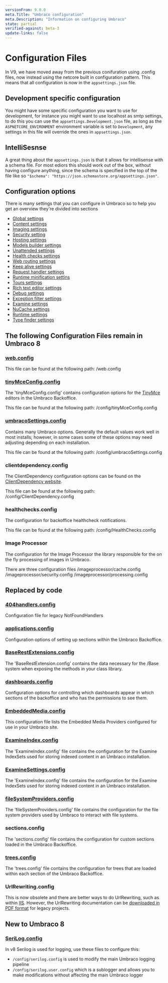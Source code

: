 ```yaml
---
versionFrom: 9.0.0
meta.Title: "Umbraco configuration"
meta.Description: "Information on configuring Umbraco"
state: partial
verified-against: beta-3
update-links: false
---
```


# Configuration Files

In V9, we have moved away from the previous conifuration using .config files, now instead using the netcore built in configuration pattern. This means that all configuration is now in the `appsettings.json` file.

## Development specific configuration

You might have some specific configuration you want to use for development, for instance you might want to use localhost as smtp settings, to do this you can use the `appsettings.Development.json` file, as long as the `ASPNETCORE_ENVIRONMENT` environment variable is set to `Development`, any settings in this file will override the ones in `appsettings.json`.

## IntelliSesnse

A great thing about the `appsettings.json` is that it allows for intellisense with a schema file. For most ediors this should work out of the box, without having configure anything, since the schema is specified in the top of the file like so `"$schema": "https://json.schemastore.org/appsettings.json"`.


## Configuration options

There is many settings that you can configure in Umbraco so to help you get an overview they're divided into sections

* [Global settings](GlobalSettings/index-v9.md)
* [Content settings](ContentSettings/index-v9.md)
* [Imaging settings](ImagingSettings/index-v9.md)
* [Security setting](SecuritySettings/index-v9.md)
* [Hosting settings](HostingSettings/index-v9.md)
* [Models builder settings](ModelsBuilderSettings/index-v9.md)
* [Unattended settings](UnattendedSettings/index-v9.md)
* [Health checks settings](HealthChecks/index-v9.md)
* [Web routing settings](WebRoutingSettings/index-v9.md)
* [Keep alive settings](KeepAliveSettings/index-v9.md)
* [Request handler settings](RequestHandlerSettings/index-v9.md)
* [Runtime minification settins](RuntimeMinificationSettings/index-v9.md)
* [Tours settings](ToursSettings/index-v9.md)
* [Rich text editor settings](RichTextEditorSettings/index-v9.md)
* [Debug settings](DebugSettings/index-v9.md)
* [Exception filter settings](ExceptionFilterSettings/index-v9.md)
* [Examine settings](ExamineSettings/index-v9.md)
* [NuCache settings](NuCacheSettings/index-v9.md)
* [Runtime settings](RuntimeSettings/index-v9.md)
* [Type finder settings](TypeFinderSettings/index-v9.md)

## The following Configuration Files remain in Umbraco 8

### [web.config](webconfig/)
This file can be found at the following path: /web.config

### [tinyMceConfig.config](tinyMceConfig/index.md)
The 'tinyMceConfig.config' contains configuration options for the [TinyMce](https://www.tinymce.com/) editors in the Umbraco Backoffice.

This file can be found at the following path: /config/tinyMceConfig.config

### [umbracoSettings.config](umbracoSettings/index.md)

Contains many Umbraco options. Generally the default values work well in most installs; however, in some cases some of these options may need adjusting depending on each installation.

This file can be found at the following path: /config/umbracoSettings.config

### clientdependency.config

The ClientDependency configuration options can be found on the [ClientDependency website](https://github.com/Shandem/ClientDependency/wiki/Configuration).

This file can be found at the following path: /config/ClientDependency.config

### healthchecks.config

The configuration for backoffice healthcheck notifications.

This file can be found at the following path: /config/HealthChecks.config

### Image Processor 

The configuration for the Image Processor the library responsible for the on the fly processing of images in Umbraco.

There are three configuration files
/imageprocessor/cache.config
/imageprocessor/security.config
/imageprocessor/processing.config

## Replaced by code

### [404handlers.config](404handlers/index.md)
Configuration file for legacy NotFoundHandlers

### [applications.config](applications/index.md)
Configuration options of setting up sections within the Umbraco Backoffice.

### [BaseRestExtensions.config](BaseRestExtensions/index.md)
The 'BaseRestExtension.config' contains the data necessary for the /Base system when exposing the methods in your class library.

### [dashboards.config](dashboard/index.md)
Configuration options for controlling which dashboards appear in which sections of the backoffice and who has the permissions to see them.

### [EmbeddedMedia.config](EmbeddedMedia/index.md)
This configuration file lists the Embedded Media Providers configured for use in your Umbraco site.

### [ExamineIndex.config](ExamineIndex/index.md)
The 'ExamineIndex.config' file contains the configuration for the Examine IndexSets used for storing indexed content in an Umbraco installation.

### [ExamineSettings.config](ExamineSettings)
The 'ExamineIndex.config' file contains the configuration for the Examine IndexSets used for storing indexed content in an Umbraco installation.

### [fileSystemProviders.config](fileSystemProviders/index.md)
The 'fileSystemProviders.config' file contains the configuration for the file system providers used by Umbraco to interact with file systems.

### sections.config
The 'sections.config' file contains the configuration for custom sections loaded in the Umbraco Backoffice.

### [trees.config](trees/index.md)
The 'trees.config' file contains the configuration for trees that are loaded within each section of the Umbraco Backoffice.

### UrlRewriting.config

This is now obsolete and there are better ways to do UrlRewriting, such as within [IIS](https://docs.microsoft.com/en-us/iis/extensions/url-rewrite-module/creating-rewrite-rules-for-the-url-rewrite-module). However, the UrlRewriting documentation can be [downloaded in PDF format](https://github.com/aspnetde/UrlRewritingNet/blob/master/docs/UrlRewritingNet20_English.pdf) for legacy projects.

## New to Umbraco 8

### [SeriLog.config](Serilog/index.md)

In v8 Serilog is used for logging, use these files to configure this:

* `/config/serilog.config` is used to modify the main Umbraco logging pipeline
* `/config/serilog.user.config` which is a sublogger and allows you to make modifications without affecting the main Umbraco logger



